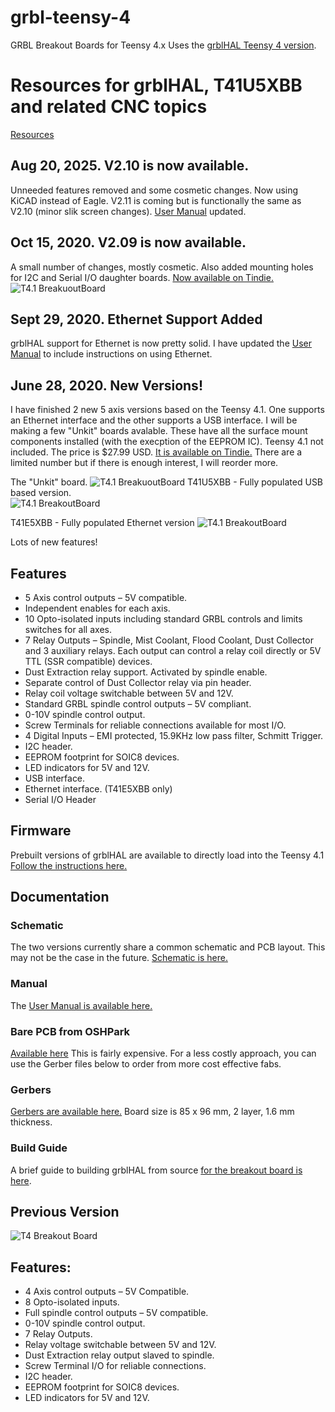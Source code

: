 # grbl-teensy-4
GRBL Breakout Boards for Teensy 4.x Uses the [grblHAL Teensy 4 version](https://github.com/terjeio/grblHAL).

# Resources for grblHAL, T41U5XBB and related CNC topics
[Resources](https://www.grbl.org/resources)

## Aug 20, 2025.  V2.10 is now available.
Unneeded features removed and some cosmetic changes.  Now using KiCAD instead of Eagle. V2.11 is coming but is functionally the same as V2.10 (minor slik screen changes).  [User Manual](https://github.com/phil-barrett/grblHAL-teensy-4.x/blob/master/T41U5XBB%20User%20Manual.pdf) updated. 

## Oct 15, 2020.  V2.09 is now available.
A small number of changes, mostly cosmetic. Also added mounting holes for I2C and Serial I/O daughter boards. [Now available on Tindie.](https://www.tindie.com/products/philba/grblhal-breakout-board-unkit-for-teensy-41/) 
![T4.1 BreakuoutBoard](https://github.com/phil-barrett/grbl-teensy-4/blob/master/RA159231_DxO_2048.jpg "V2.09 Unkit PCB")

## Sept 29, 2020. Ethernet Support Added
grblHAL support for Ethernet is now pretty solid.  I have updated the [User Manual](https://github.com/phil-barrett/grblHAL-teensy-4.x/blob/master/T41U5XBB%20v207.pdf) to include instructions on using Ethernet. 

## June 28, 2020. New Versions!
I have finished 2 new 5 axis versions based on the Teensy 4.1. One supports an Ethernet interface and the other supports a USB interface. I will be making a few "Unkit" boards avalable. These have all the surface mount components installed (with the execption of the EEPROM IC). Teensy 4.1 not included. The price is $27.99 USD. [It is available on Tindie.](https://www.tindie.com/products/philba/grblhal-breakout-board-unkit-for-teensy-41/)  There are a limited number but if there is enough interest, I will reorder more.

The "Unkit" board.
![T4.1 BreakuoutBoard](https://github.com/phil-barrett/grbl-teensy-4/blob/master/R6288808_DxO.jpg "Unkit Version")
T41U5XBB - Fully populated USB based version.  
![T4.1 BreakoutBoard](https://github.com/phil-barrett/grbl-teensy-4/blob/master/R6278732_DxO.jpg?raw=true "T4.1 USB Breakout Board - T41U5XBB")

T41E5XBB - Fully populated Ethernet version
![T4.1 BreakoutBoard](https://github.com/phil-barrett/grbl-teensy-4/blob/master/R6278738_DxO.jpg?raw=true "T4.1 Ethernet BreakoutBoard - T41E5XBB")

Lots of new features!
## Features
  * 5 Axis control outputs – 5V compatible.
  * Independent enables for each axis.
  * 10 Opto-isolated inputs including standard GRBL controls and limits switches for all axes.
  * 7 Relay Outputs – Spindle, Mist Coolant, Flood Coolant, Dust Collector and 3 auxiliary relays. Each output can control a relay coil directly or 5V TTL (SSR compatible) devices.
  * Dust Extraction relay support. Activated by spindle enable.
  * Separate control of Dust Collector relay via pin header.
  * Relay coil voltage switchable between 5V and 12V. 
  * Standard GRBL spindle control outputs – 5V compliant.
  * 0-10V spindle control output.
  * Screw Terminals for reliable connections available for most I/O.
  * 4 Digital Inputs – EMI protected, 15.9KHz low pass filter, Schmitt Trigger.
  * I2C header.
  * EEPROM footprint for SOIC8 devices.
  * LED indicators for 5V and 12V.
  * USB interface.
  * Ethernet interface. (T41E5XBB only)
  * Serial I/O Header

## Firmware
Prebuilt versions of grblHAL are available to directly load into the Teensy 4.1 [Follow the instructions here.](https://github.com/phil-barrett/grblHAL-teensy-4.x/blob/master/prebuilt.md)

## Documentation
### Schematic
The two versions currently share a common schematic and PCB layout. This may not be the case in the future. [Schematic is here.](https://github.com/phil-barrett/grbl-teensy-4/blob/master/v2.07%20schematic.pdf)

### Manual
The [User Manual is available here.](https://github.com/phil-barrett/grbl-teensy-4/blob/master/T41U5XBB%20v207.pdf)

### Bare PCB from OSHPark
[Available here](https://oshpark.com/shared_projects/QWr3OZUe) This is fairly expensive. For a less costly approach, you can use the Gerber files below to order from more cost effective fabs.

### Gerbers
[Gerbers are available here.](https://github.com/phil-barrett/grbl-teensy-4/blob/master/teensy%204.1x207.zip) Board size is 85 x 96 mm, 2 layer, 1.6 mm thickness.

### Build Guide
A brief guide to building grblHAL from source [for the breakout board is here](https://github.com/phil-barrett/grbl-teensy-4/blob/master/grblHAL%20Build%20Guide.pdf).

## Previous Version
![T4 Breakout Board](https://github.com/phil-barrett/grbl-teensy-4/blob/master/PCB%20V100.jpg?raw=true "T4 Breakout Board")

## Features:
  * 4 Axis control outputs – 5V Compatible.
  * 8 Opto-isolated inputs.
  * Full spindle control outputs – 5V compatible.
  * 0-10V spindle control output.
  * 7 Relay Outputs.
  * Relay voltage switchable between 5V and 12V. 
  * Dust Extraction relay output slaved to spindle.
  * Screw Terminal I/O for reliable connections.
  * I2C header.
  * EEPROM footprint for SOIC8 devices.
  * LED indicators for 5V and 12V.

